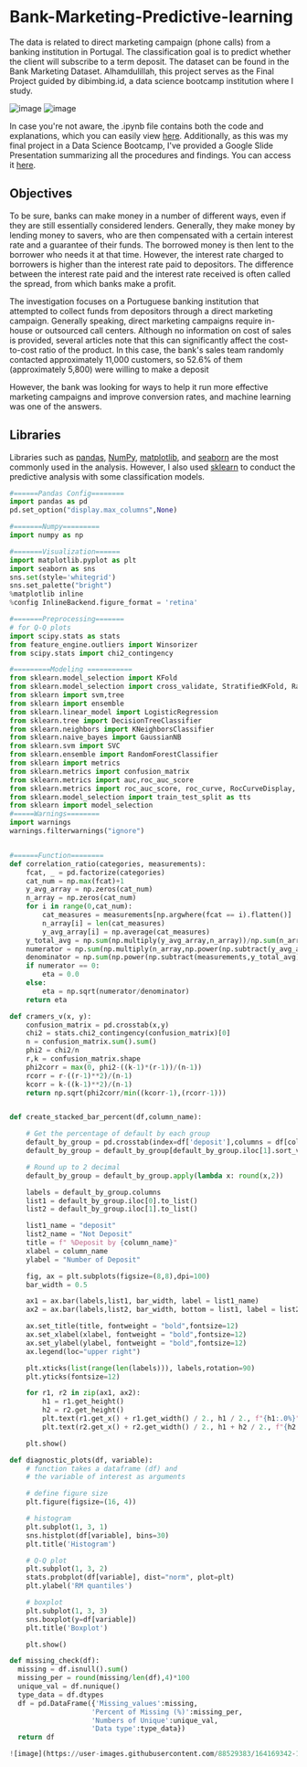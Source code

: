 # Bank-Marketing-Predictive-learning
The data is related to direct marketing campaign (phone calls) from a banking institution in Portugal. The classification goal is to predict whether the client will subscribe to a term deposit. The dataset can be found in the Bank Marketing Dataset. Alhamdulillah, this project serves as the Final Project guided by dibimbing.id, a data science bootcamp institution where I study.

![image](https://github.com/Nurgi2512/Bank-Marketing-Predictive-learning/assets/147684817/a97e808a-bc4a-4477-8645-c4faede26d07) ![image](https://github.com/Nurgi2512/Bank-Marketing-Predictive-learning/assets/147684817/470e667a-f14c-458a-a60e-79606aa60fc9)

In case you're not aware, the .ipynb file contains both the code and explanations, which you can easily view [here](https://colab.research.google.com/drive/1gtapjhRExtyk6_o1DPGDHajJFLYesTIv#scrollTo=Kw-KOGOPW51I). Additionally, as this was my final project in a Data Science Bootcamp, I've provided a Google Slide Presentation summarizing all the procedures and findings. You can access it [here](https://docs.google.com/presentation/d/1YEwvO8cq5_Bf9o2mhKgGUGlbcU6Pck50/edit?usp=sharing&ouid=116801621305292269028&rtpof=true&sd=true).

## Objectives 
To be sure, banks can make money in a number of different ways, even if they are still essentially considered lenders. Generally, they make money by lending money to savers, who are then compensated with a certain interest rate and a guarantee of their funds. The borrowed money is then lent to the borrower who needs it at that time. However, the interest rate charged to borrowers is higher than the interest rate paid to depositors. The difference between the interest rate paid and the interest rate received is often called the spread, from which banks make a profit.

The investigation focuses on a Portuguese banking institution that attempted to collect funds from depositors through a direct marketing campaign. Generally speaking, direct marketing campaigns require in-house or outsourced call centers. Although no information on cost of sales is provided, several articles note that this can significantly affect the cost-to-cost ratio of the product. In this case, the bank's sales team randomly contacted approximately 11,000 customers, so 52.6% of them (approximately 5,800) were willing to make a deposit

However, the bank was looking for ways to help it run more effective marketing campaigns and improve conversion rates, and machine learning was one of the answers.

## Libraries
Libraries such as [pandas](https://pandas.pydata.org/), [NumPy](https://numpy.org/), [matplotlib](https://matplotlib.org/), and [seaborn](https://seaborn.pydata.org/) are the most commonly used in the analysis. However, I also used [sklearn](https://scikit-learn.org/stable/) to conduct the predictive analysis with some classification models.
```python
#======Pandas Config========
import pandas as pd
pd.set_option("display.max_columns",None)

#=======Numpy=========
import numpy as np

#=======Visualization======
import matplotlib.pyplot as plt
import seaborn as sns
sns.set(style='whitegrid')
sns.set_palette("bright")
%matplotlib inline
%config InlineBackend.figure_format = 'retina'

#=======Preprocessing=======
# for Q-Q plots
import scipy.stats as stats
from feature_engine.outliers import Winsorizer
from scipy.stats import chi2_contingency

#=========Modeling ===========
from sklearn.model_selection import KFold
from sklearn.model_selection import cross_validate, StratifiedKFold, RandomizedSearchCV, cross_val_score
from sklearn import svm,tree
from sklearn import ensemble
from sklearn.linear_model import LogisticRegression
from sklearn.tree import DecisionTreeClassifier
from sklearn.neighbors import KNeighborsClassifier
from sklearn.naive_bayes import GaussianNB
from sklearn.svm import SVC
from sklearn.ensemble import RandomForestClassifier
from sklearn import metrics
from sklearn.metrics import confusion_matrix
from sklearn.metrics import auc,roc_auc_score
from sklearn.metrics import roc_auc_score, roc_curve, RocCurveDisplay, precision_recall_curve, PrecisionRecallDisplay
from sklearn.model_selection import train_test_split as tts
from sklearn import model_selection
#=====Warnings========
import warnings
warnings.filterwarnings("ignore")


#======Function========
def correlation_ratio(categories, measurements):
    fcat, _ = pd.factorize(categories)
    cat_num = np.max(fcat)+1
    y_avg_array = np.zeros(cat_num)
    n_array = np.zeros(cat_num)
    for i in range(0,cat_num):
        cat_measures = measurements[np.argwhere(fcat == i).flatten()]
        n_array[i] = len(cat_measures)
        y_avg_array[i] = np.average(cat_measures)
    y_total_avg = np.sum(np.multiply(y_avg_array,n_array))/np.sum(n_array)
    numerator = np.sum(np.multiply(n_array,np.power(np.subtract(y_avg_array,y_total_avg),2)))
    denominator = np.sum(np.power(np.subtract(measurements,y_total_avg),2))
    if numerator == 0:
        eta = 0.0
    else:
        eta = np.sqrt(numerator/denominator)
    return eta

def cramers_v(x, y):
    confusion_matrix = pd.crosstab(x,y)
    chi2 = stats.chi2_contingency(confusion_matrix)[0]
    n = confusion_matrix.sum().sum()
    phi2 = chi2/n
    r,k = confusion_matrix.shape
    phi2corr = max(0, phi2-((k-1)*(r-1))/(n-1))
    rcorr = r-((r-1)**2)/(n-1)
    kcorr = k-((k-1)**2)/(n-1)
    return np.sqrt(phi2corr/min((kcorr-1),(rcorr-1)))


def create_stacked_bar_percent(df,column_name):

    # Get the percentage of default by each group
    default_by_group = pd.crosstab(index=df['deposit'],columns = df[column_name], normalize = 'columns')
    default_by_group = default_by_group[default_by_group.iloc[1].sort_values().index]

    # Round up to 2 decimal
    default_by_group = default_by_group.apply(lambda x: round(x,2))

    labels = default_by_group.columns
    list1 = default_by_group.iloc[0].to_list()
    list2 = default_by_group.iloc[1].to_list()

    list1_name = "deposit"
    list2_name = "Not Deposit"
    title = f" %Deposit by {column_name}"
    xlabel = column_name
    ylabel = "Number of Deposit"

    fig, ax = plt.subplots(figsize=(8,8),dpi=100)
    bar_width = 0.5

    ax1 = ax.bar(labels,list1, bar_width, label = list1_name)
    ax2 = ax.bar(labels,list2, bar_width, bottom = list1, label = list2_name)

    ax.set_title(title, fontweight = "bold",fontsize=12)
    ax.set_xlabel(xlabel, fontweight = "bold",fontsize=12)
    ax.set_ylabel(ylabel, fontweight = "bold",fontsize=12)
    ax.legend(loc="upper right")

    plt.xticks(list(range(len(labels))), labels,rotation=90)
    plt.yticks(fontsize=12)

    for r1, r2 in zip(ax1, ax2):
        h1 = r1.get_height()
        h2 = r2.get_height()
        plt.text(r1.get_x() + r1.get_width() / 2., h1 / 2., f"{h1:.0%}", ha="center", va="center", color="black", fontsize=12, fontweight="bold")
        plt.text(r2.get_x() + r2.get_width() / 2., h1 + h2 / 2., f"{h2:.0%}", ha="center", va="center", color="black", fontsize=12, fontweight="bold")

    plt.show()

def diagnostic_plots(df, variable):
    # function takes a dataframe (df) and
    # the variable of interest as arguments

    # define figure size
    plt.figure(figsize=(16, 4))

    # histogram
    plt.subplot(1, 3, 1)
    sns.histplot(df[variable], bins=30)
    plt.title('Histogram')

    # Q-Q plot
    plt.subplot(1, 3, 2)
    stats.probplot(df[variable], dist="norm", plot=plt)
    plt.ylabel('RM quantiles')

    # boxplot
    plt.subplot(1, 3, 3)
    sns.boxplot(y=df[variable])
    plt.title('Boxplot')

    plt.show()

def missing_check(df):
  missing = df.isnull().sum()
  missing_per = round(missing/len(df),4)*100
  unique_val = df.nunique()
  type_data = df.dtypes
  df = pd.DataFrame({'Missing_values':missing,
                    'Percent of Missing (%)':missing_per,
                    'Numbers of Unique':unique_val,
                    'Data type':type_data})
  return df

![image](https://user-images.githubusercontent.com/88529383/164169342-17fddc02-fb04-4aab-8727-680bfa77cda8.png)
